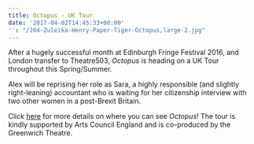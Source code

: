 ```yaml
---
title: Octopus - UK Tour
date: '2017-04-02T14:45:33+00:00'
'': "/204-Zuleika-Henry-Paper-Tiger-Octopus,large-2.jpg"
---
```



After a hugely successful month at Edinburgh Fringe Festival 2016, and London transfer to Theatre503, *Octopus* is heading on a UK Tour throughout this Spring/Summer.

Alex will be reprising her role as Sara, a highly responsible (and slightly right-leaning) accountant who is waiting for her citizenship interview with two other women in a post-Brexit Britain.

Click 
<a href="http://www.papertiger.org.uk/blog/announcing-octopus-tour-2017">here</a> for more details on where you can see *Octopus*! The tour is kindly supported by Arts Council England and is co-produced by the Greenwich Theatre.